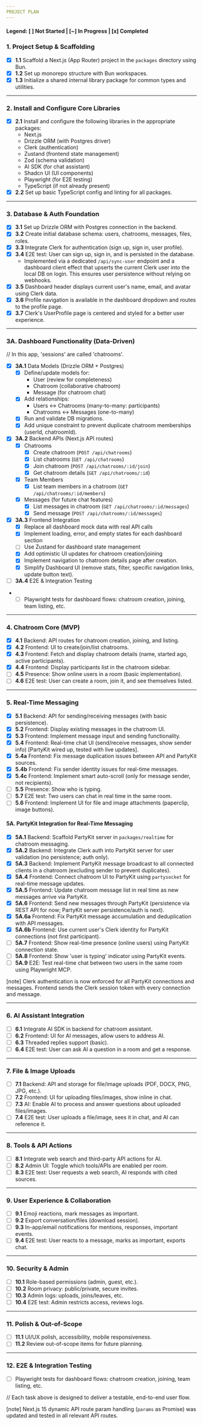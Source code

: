 ```yaml
---
PROJECT PLAN
---
```


#### Legend: [ ] Not Started | [~] In Progress | [x] Completed

### 1. Project Setup & Scaffolding

- [x] **1.1** Scaffold a Next.js (App Router) project in the `packages` directory using Bun.
- [x] **1.2** Set up monorepo structure with Bun workspaces.
- [x] **1.3** Initialize a shared internal library package for common types and utilities.

---

### 2. Install and Configure Core Libraries

- [x] **2.1** Install and configure the following libraries in the appropriate packages:
  - Next.js
  - Drizzle ORM (with Postgres driver)
  - Clerk (authentication)
  - Zustand (frontend state management)
  - Zod (schema validation)
  - AI SDK (for chat assistant)
  - Shadcn UI (UI components)
  - Playwright (for E2E testing)
  - TypeScript (if not already present)
- [x] **2.2** Set up basic TypeScript config and linting for all packages.

---

### 3. Database & Auth Foundation

- [x] **3.1** Set up Drizzle ORM with Postgres connection in the backend.
- [x] **3.2** Create initial database schema: users, chatrooms, messages, files, roles.
- [x] **3.3** Integrate Clerk for authentication (sign up, sign in, user profile).
- [x] **3.4** E2E test: User can sign up, sign in, and is persisted in the database.
  - Implemented via a dedicated `/api/sync-user` endpoint and a dashboard client effect that upserts the current Clerk user into the local DB on login. This ensures user persistence without relying on webhooks.
- [x] **3.5** Dashboard header displays current user's name, email, and avatar using Clerk data.
- [x] **3.6** Profile navigation is available in the dashboard dropdown and routes to the profile page.
- [x] **3.7** Clerk's UserProfile page is centered and styled for a better user experience.

---

### 3A. Dashboard Functionality (Data-Driven)

// In this app, 'sessions' are called 'chatrooms'.

- [x] **3A.1** Data Models (Drizzle ORM + Postgres)
  - [x] Define/update models for:
    - User (review for completeness)
    - Chatroom (collaborative chatroom)
    - Message (for chatroom chat)
  - [x] Add relationships:
    - Users ↔ Chatrooms (many-to-many: participants)
    - Chatrooms ↔ Messages (one-to-many)
  - [x] Run and validate DB migrations.
  - [x] Add unique constraint to prevent duplicate chatroom memberships (userId, chatroomId).

- [x] **3A.2** Backend APIs (Next.js API routes)
  - [x] Chatrooms
    - [x] Create chatroom (`POST /api/chatrooms`)
    - [x] List chatrooms (`GET /api/chatrooms`)
    - [x] Join chatroom (`POST /api/chatrooms/:id/join`)
    - [x] Get chatroom details (`GET /api/chatrooms/:id`)
  - [x] Team Members
    - [x] List team members in a chatroom (`GET /api/chatrooms/:id/members`)
  - [x] Messages (for future chat features)
    - [x] List messages in chatroom (`GET /api/chatrooms/:id/messages`)
    - [x] Send message (`POST /api/chatrooms/:id/messages`)

- [x] **3A.3** Frontend Integration
  - [x] Replace all dashboard mock data with real API calls
  - [x] Implement loading, error, and empty states for each dashboard section
  - [ ] Use Zustand for dashboard state management
  - [x] Add optimistic UI updates for chatroom creation/joining
  - [x] Implement navigation to chatroom details page after creation.
  - [x] Simplify Dashboard UI (remove stats, filter, specific navigation links, update button text).

- [ ] **3A.4** E2E & Integration Testing
-   - [ ] Playwright tests for dashboard flows: chatroom creation, joining, team listing, etc.

---

### 4. Chatroom Core (MVP)

- [x] **4.1** Backend: API routes for chatroom creation, joining, and listing.
- [x] **4.2** Frontend: UI to create/join/list chatrooms.
- [x] **4.3** Frontend: Fetch and display chatroom details (name, started ago, active participants).
- [x] **4.4** Frontend: Display participants list in the chatroom sidebar.
- [ ] **4.5** Presence: Show online users in a room (basic implementation).
- [ ] **4.6** E2E test: User can create a room, join it, and see themselves listed.

---

### 5. Real-Time Messaging

- [x] **5.1** Backend: API for sending/receiving messages (with basic persistence).
- [x] **5.2** Frontend: Display existing messages in the chatroom UI.
- [x] **5.3** Frontend: Implement message input and sending functionality.
- [x] **5.4** Frontend: Real-time chat UI (send/receive messages, show sender info) [PartyKit wired up, tested with live updates].
- [x] **5.4a** Frontend: Fix message duplication issues between API and PartyKit sources.
- [x] **5.4b** Frontend: Fix sender identity issues for real-time messages.
- [x] **5.4c** Frontend: Implement smart auto-scroll (only for message sender, not recipients).
- [ ] **5.5** Presence: Show who is typing.
- [ ] **5.7** E2E test: Two users can chat in real time in the same room.
- [ ] **5.6** Frontend: Implement UI for file and image attachments (paperclip, image buttons).

#### 5A. PartyKit Integration for Real-Time Messaging

- [x] **5A.1** Backend: Scaffold PartyKit server in `packages/realtime` for chatroom messaging.
- [x] **5A.2** Backend: Integrate Clerk auth into PartyKit server for user validation (no persistence; auth only).
- [x] **5A.3** Backend: Implement PartyKit message broadcast to all connected clients in a chatroom (excluding sender to prevent duplicates).
- [x] **5A.4** Frontend: Connect chatroom UI to PartyKit using `partysocket` for real-time message updates.
- [x] **5A.5** Frontend: Update chatroom message list in real time as new messages arrive via PartyKit.
- [x] **5A.6** Frontend: Send new messages through PartyKit (persistence via REST API for now; PartyKit server persistence/auth is next).
- [x] **5A.6a** Frontend: Fix PartyKit message accumulation and deduplication with API messages.
- [x] **5A.6b** Frontend: Use current user's Clerk identity for PartyKit connections (not first participant).
- [ ] **5A.7** Frontend: Show real-time presence (online users) using PartyKit connection state.
- [ ] **5A.8** Frontend: Show 'user is typing' indicator using PartyKit events.
- [ ] **5A.9** E2E: Test real-time chat between two users in the same room using Playwright MCP.

[note] Clerk authentication is now enforced for all PartyKit connections and messages. Frontend sends the Clerk session token with every connection and message.

---

### 6. AI Assistant Integration

- [ ] **6.1** Integrate AI SDK in backend for chatroom assistant.
- [ ] **6.2** Frontend: UI for AI messages, allow users to address AI.
- [ ] **6.3** Threaded replies support (basic).
- [ ] **6.4** E2E test: User can ask AI a question in a room and get a response.

---

### 7. File & Image Uploads

- [ ] **7.1** Backend: API and storage for file/image uploads (PDF, DOCX, PNG, JPG, etc.).
- [ ] **7.2** Frontend: UI for uploading files/images, show inline in chat.
- [ ] **7.3** AI: Enable AI to process and answer questions about uploaded files/images.
- [ ] **7.4** E2E test: User uploads a file/image, sees it in chat, and AI can reference it.

---

### 8. Tools & API Actions

- [ ] **8.1** Integrate web search and third-party API actions for AI.
- [ ] **8.2** Admin UI: Toggle which tools/APIs are enabled per room.
- [ ] **8.3** E2E test: User requests a web search, AI responds with cited sources.

---

### 9. User Experience & Collaboration

- [ ] **9.1** Emoji reactions, mark messages as important.
- [ ] **9.2** Export conversation/files (download session).
- [ ] **9.3** In-app/email notifications for mentions, responses, important events.
- [ ] **9.4** E2E test: User reacts to a message, marks as important, exports chat.

---

### 10. Security & Admin

- [ ] **10.1** Role-based permissions (admin, guest, etc.).
- [ ] **10.2** Room privacy: public/private, secure invites.
- [ ] **10.3** Admin logs: uploads, joins/leaves, etc.
- [ ] **10.4** E2E test: Admin restricts access, reviews logs.

---

### 11. Polish & Out-of-Scope

- [ ] **11.1** UI/UX polish, accessibility, mobile responsiveness.
- [ ] **11.2** Review out-of-scope items for future planning.

---

### 12. E2E & Integration Testing

  - [ ] Playwright tests for dashboard flows: chatroom creation, joining, team listing, etc.

// Each task above is designed to deliver a testable, end-to-end user flow.

[note] Next.js 15 dynamic API route param handling (`params` as Promise) was updated and tested in all relevant API routes.
